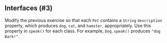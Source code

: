 ## Interfaces (#3)

Modify the previous exercise so that each `Pet` contains a `String`
`description` property, which produces `dog`, `cat`, and `hamster`,
appropriately. Use this property in `speak()` for each class. For example,
`Dog.speak()` produces `"dog Bark!"`.